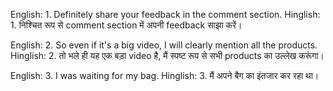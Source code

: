English: 1. Definitely share your feedback in the comment section.
Hinglish: 1. निश्चित रूप से comment section में अपनी feedback साझा करें।

English: 2. So even if it's a big video, I will clearly mention all the products.
Hinglish: 2. तो भले ही यह एक बड़ा video है, मैं स्पष्ट रूप से सभी products का उल्लेख करूंगा।

English: 3. I was waiting for my bag.
Hinglish: 3. मैं अपने बैग का इंतजार कर रहा था।
